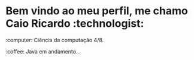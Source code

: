 <h1>Bem vindo ao meu perfil, me chamo Caio Ricardo :technologist:</h1>

<p>:computer: Ciência da computação 4/8.</p>
<p>:coffee: Java em andamento...</p>

